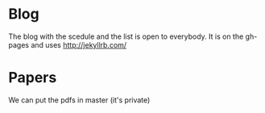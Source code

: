 # Blog
The blog with the scedule and the list is open to everybody.
It is on the gh-pages and uses http://jekyllrb.com/

# Papers
We can put the pdfs in master (it's private)
